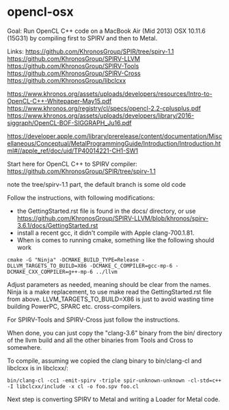# opencl-osx

Goal: Run OpenCL C++ code on a MacBook Air (Mid 2013) OSX 10.11.6 (15G31) by compiling first to SPIRV and then to Metal.

Links:
https://github.com/KhronosGroup/SPIR/tree/spirv-1.1
https://github.com/KhronosGroup/SPIRV-LLVM
https://github.com/KhronosGroup/SPIRV-Tools
https://github.com/KhronosGroup/SPIRV-Cross
https://github.com/KhronosGroup/libclcxx

https://www.khronos.org/assets/uploads/developers/resources/Intro-to-OpenCL-C++-Whitepaper-May15.pdf
https://www.khronos.org/registry/cl/specs/opencl-2.2-cplusplus.pdf
https://www.khronos.org/assets/uploads/developers/library/2016-siggraph/OpenCL-BOF-SIGGRAPH_Ju16.pdf

https://developer.apple.com/library/prerelease/content/documentation/Miscellaneous/Conceptual/MetalProgrammingGuide/Introduction/Introduction.html#//apple_ref/doc/uid/TP40014221-CH1-SW1

Start here for OpenCL C++ to SPIRV compiler:
https://github.com/KhronosGroup/SPIR/tree/spirv-1.1

note the tree/spirv-1.1 part, the default branch is some old code

Follow the instructions, with following modifications:
* the GettingStarted.rst file is found in the docs/ directory, or use https://github.com/KhronosGroup/SPIRV-LLVM/blob/khronos/spirv-3.6.1/docs/GettingStarted.rst
* install a recent gcc, it didn't compile with Apple clang-700.1.81.
* When is comes to running cmake, something like the following should work

```cmake -G "Ninja" -DCMAKE_BUILD_TYPE=Release -DLLVM_TARGETS_TO_BUILD=X86 -DCMAKE_C_COMPILER=gcc-mp-6 -DCMAKE_CXX_COMPILER=g++-mp-6 ../llvm```

Adjust parameters as needed, meaning should be clear from the names. Ninja is a make replacement, to use make read the GettingStarted.rst file from above. LLVM_TARGETS_TO_BUILD=X86 is just to avoid wasting time building PowerPC, SPARC etc. cross-compilers.

For SPIRV-Tools and SPIRV-Cross just follow the instructions.

When done, you can just copy the "clang-3.6" binary from the bin/ directory of the llvm build and all the other binaries from Tools and Cross to somewhere.

To compile, assuming we copied the clang binary to bin/clang-cl and libclcxx is in libclcxx/:

```bin/clang-cl -cc1 -emit-spirv -triple spir-unknown-unknown -cl-std=c++ -I libclcxx/include -x cl -o foo.spv foo.cl```

Next step is converting SPIRV to Metal and writing a Loader for Metal code.
